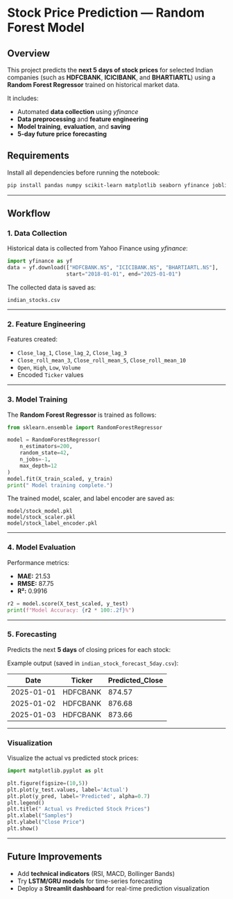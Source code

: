 #  Stock Price Prediction — Random Forest Model

##  Overview

This project predicts the **next 5 days of stock prices** for selected Indian companies (such as **HDFCBANK**, **ICICIBANK**, and **BHARTIARTL**) using a **Random Forest Regressor** trained on historical market data.

It includes:

* Automated **data collection** using *yfinance*
* **Data preprocessing** and **feature engineering**
* **Model training**, **evaluation**, and **saving**
* **5-day future price forecasting**


## Requirements

Install all dependencies before running the notebook:

```bash
pip install pandas numpy scikit-learn matplotlib seaborn yfinance joblib
```

---

##  Workflow

### 1️. Data Collection

Historical data is collected from Yahoo Finance using *yfinance*:

```python
import yfinance as yf
data = yf.download(["HDFCBANK.NS", "ICICIBANK.NS", "BHARTIARTL.NS"],
                   start="2018-01-01", end="2025-01-01")
```

The collected data is saved as:

```
indian_stocks.csv
```

---

### 2️. Feature Engineering

Features created:

* `Close_lag_1`, `Close_lag_2`, `Close_lag_3`
* `Close_roll_mean_3`, `Close_roll_mean_5`, `Close_roll_mean_10`
* `Open`, `High`, `Low`, `Volume`
* Encoded `Ticker` values

---

### 3️. Model Training

The **Random Forest Regressor** is trained as follows:

```python
from sklearn.ensemble import RandomForestRegressor

model = RandomForestRegressor(
    n_estimators=200,
    random_state=42,
    n_jobs=-1,
    max_depth=12
)
model.fit(X_train_scaled, y_train)
print(" Model training complete.")
```

The trained model, scaler, and label encoder are saved as:

```
model/stock_model.pkl
model/stock_scaler.pkl
model/stock_label_encoder.pkl
```

---

### 4️. Model Evaluation

Performance metrics:

* **MAE:** 21.53
* **RMSE:** 87.75
* **R²:** 0.9916

```python
r2 = model.score(X_test_scaled, y_test)
print(f"Model Accuracy: {r2 * 100:.2f}%")
```

---

### 5️. Forecasting

Predicts the next **5 days** of closing prices for each stock:

Example output (saved in `indian_stock_forecast_5day.csv`):

| Date       | Ticker   | Predicted_Close |
| ---------- | -------- | --------------- |
| 2025-01-01 | HDFCBANK | 874.57          |
| 2025-01-02 | HDFCBANK | 876.68          |
| 2025-01-03 | HDFCBANK | 873.66          |

---

###  Visualization

Visualize the actual vs predicted stock prices:

```python
import matplotlib.pyplot as plt

plt.figure(figsize=(10,5))
plt.plot(y_test.values, label='Actual')
plt.plot(y_pred, label='Predicted', alpha=0.7)
plt.legend()
plt.title(" Actual vs Predicted Stock Prices")
plt.xlabel("Samples")
plt.ylabel("Close Price")
plt.show()
```

---

##  Future Improvements

* Add **technical indicators** (RSI, MACD, Bollinger Bands)
* Try **LSTM/GRU models** for time-series forecasting
* Deploy a **Streamlit dashboard** for real-time prediction visualization
